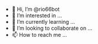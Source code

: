 - 👋 Hi, I’m @rio66bot
- 👀 I’m interested in ...
- 🌱 I’m currently learning ...
- 💞️ I’m looking to collaborate on ...
- 📫 How to reach me ...

<!---
rio66bot/rio66bot is a ✨ special ✨ repository because its `README.md` (this file) appears on your GitHub profile.
You can click the Preview link to take a look at your changes.
--->
